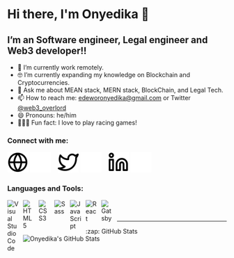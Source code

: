 # Hi there, I'm Onyedika 👋 


## I’m an Software engineer, Legal engineer and Web3 developer!!

- 📱  I’m currently work remotely.
- 🤓 I’m currently expanding my knowledge on Blockchain and Cryptocurrencies.
- 💬  Ask me about MEAN stack, MERN stack, BlockChain, and Legal Tech.
- 📫  How to reach me: edeworonyedika@gmail.com or Twitter [@web3_overlord](twitter.com/web3_overlord)
- 😄  Pronouns: he/him
- 🚴🏽‍♀️  Fun fact: I love to play racing games!

### Connect with me:

[![website](./globe-light.svg)](https://onyedika.xyz#gh-light-mode-only)
[![website](./globe-dark.svg)](https://onyedika.xyz#gh-dark-mode-only)
&nbsp;&nbsp;
[![Twitter](./twitter-light.svg)](https://twitter.com/web3_overlord#gh-light-mode-only)
[![Twitter](./twitter-dark.svg)](https://twitter.com/web3_overlord#gh-dark-mode-only)
&nbsp;&nbsp;
[![LinkedIn](./linkedin-light.svg)](https://www.linkedin.com/in/edewor-onyedika#gh-light-mode-only)
[![LinkedIn](./linkedin-dark.svg)](https://www.linkedin.com/in/edewor-onyedika#gh-dark-mode-only)
&nbsp;

### Languages and Tools:

<img align="left" alt="Visual Studio Code" width="26px" src="https://cdn.jsdelivr.net/gh/devicons/devicon/icons/vscode/vscode-original.svg" style="padding-right:10px;" />
<img align="left" alt="HTML5" width="26px" src="https://cdn.jsdelivr.net/gh/devicons/devicon/icons/html5/html5-original.svg" style="padding-right:10px;" />
<img align="left" alt="CSS3" width="26px" src="https://cdn.jsdelivr.net/gh/devicons/devicon/icons/css3/css3-original.svg" style="padding-right:10px;" />
<img align="left" alt="Sass" width="26px" src="https://cdn.jsdelivr.net/gh/devicons/devicon/icons/sass/sass-original.svg" style="padding-right:10px;" />
<img align="left" alt="JavaScript" width="26px" src="https://cdn.jsdelivr.net/gh/devicons/devicon/icons/javascript/javascript-original.svg" style="padding-right:10px;" />
<img align="left" alt="React" width="26px" src="https://cdn.jsdelivr.net/gh/devicons/devicon/icons/react/react-original.svg" style="padding-right:10px;" />
<img align="left" alt="Gatsby" width="26px" src="https://cdn.jsdelivr.net/gh/devicons/devicon/icons/gatsby/gatsby-original.svg" style="padding-right:10px;" />
<br />
<br />

---

  <summary>:zap: GitHub Stats</summary>

  <img align="left" alt="Onyedika's GitHub Stats" src="https://github-readme-stats.vercel.app/api?username=kasodon&show_icons=true&hide_border=false&title_color=ff652f&icon_color=FFE400&bg_color=09131B&text_color=ffffff&border_color=0c1a25" />
